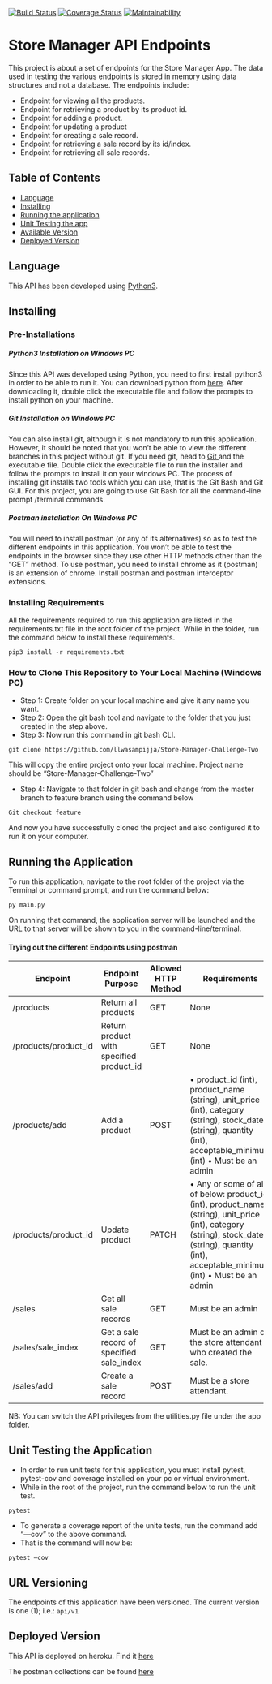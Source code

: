 [![Build Status](https://travis-ci.com/llwasampijja/Store-Manager-Challenge-Two.svg?branch=edit_product)](https://travis-ci.com/llwasampijja/Store-Manager-Challenge-Two)          [![Coverage Status](https://coveralls.io/repos/github/llwasampijja/Store-Manager-Challenge-Two/badge.svg?branch=edit_product)](https://coveralls.io/github/llwasampijja/Store-Manager-Challenge-Two?branch=edit_product)          [![Maintainability](https://api.codeclimate.com/v1/badges/57f01820e2adec3aaf6b/maintainability)](https://codeclimate.com/github/llwasampijja/Store-Manager-Challenge-Two/maintainability)


# Store Manager API Endpoints
This project is about a set of endpoints for the Store Manager App. The data used in testing the various endpoints is stored in memory using data structures and not a database.
The endpoints include:
* Endpoint for viewing all the products.
* Endpoint for retrieving a product by its product id.
* Endpoint for adding a product.
* Endpoint for updating a product
* Endpoint for creating a sale record.
* Endpoint for retrieving a sale record by its id/index.
* Endpoint for retrieving all sale records.

## Table of Contents
- [Language](##Language)
- [Installing](##Installing)
- [Running the application](##RunningtheApplication)
- [Unit Testing the app](##UnitTestingtheApplication)
- [Available Version](##URLVersioning)
- [Deployed Version](##DeployedVersion)

## Language
This API has been developed using [Python3](https://www.python.org).
## Installing
### Pre-Installations
##### Python3 Installation on Windows PC
Since this API was developed using Python, you need to first install python3 in order to be able to run it. You can download python from [here](https://www.python.org/downloads/ "Official Python Site").
After downloading it, double click the executable file and follow the prompts to install python on your machine.
##### Git Installation on Windows PC
You can also install git, although it is not mandatory to run this application. However, it should be noted that you won’t be able to view the different branches in this project without git. If you need git, head to [Git ](https://git-scm.com/downloads "Official Git Download Site")  and the executable file.
Double click the executable file to run the installer and follow the prompts to install it on your windows PC. The process of installing git installs two tools which you can use, that is the Git Bash and Git GUI. For this project, you are going to use Git Bash for all the command-line prompt /terminal commands.
##### Postman installation On Windows PC
You will need to install postman (or any of its alternatives) so as to test the different endpoints in this application. You won’t be able to test the endpoints in the browser since they use other HTTP methods other than the “GET” method.
To use postman, you need to install chrome as it (postman) is an extension of chrome. Install postman and postman interceptor extensions.

### Installing Requirements
All the requirements required to run this application are listed in the requirements.txt file in the root folder of the project.
While in the folder, run the command below to install these requirements.

`pip3 install -r requirements.txt`

### How to Clone This Repository to Your Local Machine (Windows PC)
- Step 1: Create folder on your local machine and give it any name you want.
- Step 2: Open the git bash tool and navigate to the folder that you just created in the step above.
- Step 3: Now run this command in git bash CLI.

`git clone https://github.com/llwasampijja/Store-Manager-Challenge-Two`

This will copy the entire project onto your local machine. Project name should be “Store-Manager-Challenge-Two”
- Step 4: Navigate to that folder in git bash and change from the master branch to feature branch using the command below

`Git checkout feature`

And now you have successfully cloned the project and also configured it to run it on your computer.


## Running the Application
To run this application, navigate to the root folder of the project via the Terminal or command prompt, and run the command below:

`py main.py`

On running that command, the application server will be launched and the URL to that server will be shown to you in the command-line/terminal.

#### Trying out the different Endpoints using postman
|Endpoint|Endpoint Purpose|Allowed HTTP Method|Requirements|
|---|---|---|---|
| /products  | Return all products  |GET  | None |
| /products/product_id | Return product with specified product_id  |GET  |None  |
| /products/add | Add a product  |POST  |•	product_id (int), product_name (string), unit_price (int), category (string), stock_date (string), quantity (int), acceptable_minimum (int) •	Must be an admin|
| /products/product_id  | Update product  |PATCH  |•	Any or some of all of below: product_id (int), product_name (string), unit_price (int), category (string), stock_date (string), quantity (int), acceptable_minimum (int) •	Must be an admin |
| /sales  | Get all sale records  |GET  |Must be an admin  |
| /sales/sale_index  | Get a sale record of specified sale_index  |GET  |Must be an admin or the store attendant who created the sale.  |
| /sales/add  | Create a sale record  |POST  |Must be a store attendant.  |


NB: You can switch the API privileges from the utilities.py file under the app folder.
## Unit Testing the Application
* In order to run unit tests for this application, you must install pytest, pytest-cov and coverage installed on your pc or virtual environment.
* While in the root of the project, run the command below to run the unit test.

`pytest`

* To generate a coverage report of the unite tests, run the command add “—cov” to the above command.
* That is the command will now be:

`pytest –cov`

## URL Versioning
The endpoints of this application have been versioned. The current version is one (1); i.e.: `api/v1`

## Deployed Version
This API is deployed on heroku. Find it [here](https://store-manager-two.herokuapp.com/api/v1 "Store Manager on Heroku")


 The postman collections can be found [here](https://web.postman.co/collections/5689256-a13e8abe-46dc-514f-638d-38d2be40c2a2?workspace=6f3eb107-ee9c-4777-8d0e-a855b8794983)